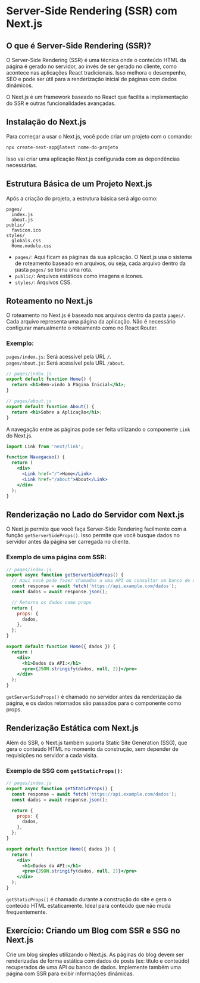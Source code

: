 
# Server-Side Rendering (SSR) com Next.js

## O que é Server-Side Rendering (SSR)?

O Server-Side Rendering (SSR) é uma técnica onde o conteúdo HTML da página é gerado no servidor, ao invés de ser gerado no cliente, como acontece nas aplicações React tradicionais. Isso melhora o desempenho, SEO e pode ser útil para a renderização inicial de páginas com dados dinâmicos.

O Next.js é um framework baseado no React que facilita a implementação do SSR e outras funcionalidades avançadas.

## Instalação do Next.js

Para começar a usar o Next.js, você pode criar um projeto com o comando:

```bash
npx create-next-app@latest nome-do-projeto
```

Isso vai criar uma aplicação Next.js configurada com as dependências necessárias.

## Estrutura Básica de um Projeto Next.js

Após a criação do projeto, a estrutura básica será algo como:

```
pages/
  index.js
  about.js
public/
  favicon.ico
styles/
  globals.css
  Home.module.css
```

- `pages/`: Aqui ficam as páginas da sua aplicação. O Next.js usa o sistema de roteamento baseado em arquivos, ou seja, cada arquivo dentro da pasta `pages/` se torna uma rota.
- `public/`: Arquivos estáticos como imagens e ícones.
- `styles/`: Arquivos CSS.

## Roteamento no Next.js

O roteamento no Next.js é baseado nos arquivos dentro da pasta `pages/`. Cada arquivo representa uma página da aplicação. Não é necessário configurar manualmente o roteamento como no React Router.

### Exemplo:

`pages/index.js`: Será acessível pela URL `/`.  
`pages/about.js`: Será acessível pela URL `/about`.

```jsx
// pages/index.js
export default function Home() {
  return <h1>Bem-vindo à Página Inicial</h1>;
}

// pages/about.js
export default function About() {
  return <h1>Sobre a Aplicação</h1>;
}
```

A navegação entre as páginas pode ser feita utilizando o componente `Link` do Next.js.

```jsx
import Link from 'next/link';

function Navegacao() {
  return (
    <div>
      <Link href="/">Home</Link>
      <Link href="/about">About</Link>
    </div>
  );
}
```

## Renderização no Lado do Servidor com Next.js

O Next.js permite que você faça Server-Side Rendering facilmente com a função `getServerSideProps()`. Isso permite que você busque dados no servidor antes da página ser carregada no cliente.

### Exemplo de uma página com SSR:

```jsx
// pages/index.js
export async function getServerSideProps() {
  // Aqui você pode fazer chamadas a uma API ou consultar um banco de dados
  const response = await fetch('https://api.example.com/dados');
  const dados = await response.json();

  // Retorna os dados como props
  return {
    props: {
      dados,
    },
  };
}

export default function Home({ dados }) {
  return (
    <div>
      <h1>Dados da API:</h1>
      <pre>{JSON.stringify(dados, null, 2)}</pre>
    </div>
  );
}
```

`getServerSideProps()` é chamado no servidor antes da renderização da página, e os dados retornados são passados para o componente como props.

## Renderização Estática com Next.js

Além do SSR, o Next.js também suporta Static Site Generation (SSG), que gera o conteúdo HTML no momento da construção, sem depender de requisições no servidor a cada visita.

### Exemplo de SSG com `getStaticProps()`:

```jsx
// pages/index.js
export async function getStaticProps() {
  const response = await fetch('https://api.example.com/dados');
  const dados = await response.json();

  return {
    props: {
      dados,
    },
  };
}

export default function Home({ dados }) {
  return (
    <div>
      <h1>Dados da API:</h1>
      <pre>{JSON.stringify(dados, null, 2)}</pre>
    </div>
  );
}
```

`getStaticProps()` é chamado durante a construção do site e gera o conteúdo HTML estaticamente. Ideal para conteúdo que não muda frequentemente.

## Exercício: Criando um Blog com SSR e SSG no Next.js

Crie um blog simples utilizando o Next.js. As páginas do blog devem ser renderizadas de forma estática com dados de posts (ex: título e conteúdo) recuperados de uma API ou banco de dados. Implemente também uma página com SSR para exibir informações dinâmicas.
